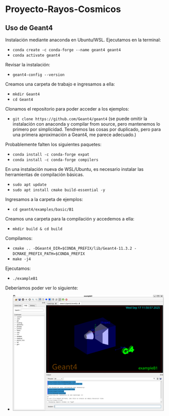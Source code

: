 # Proyecto-Rayos-Cosmicos

## Uso de Geant4

Instalación mediante anaconda en Ubuntu/WSL. Ejecutamos en la terminal:
- `conda create -c conda-forge --name geant4 geant4`
- `conda activate geant4`

Revisar la instalación:
- `geant4-config --version`

Creamos una carpeta de trabajo e ingresamos a ella:
- `mkdir Geant4`
- `cd Geant4`

Clonamos el repositorio para poder acceder a los ejemplos:
- `git clone https://github.com/Geant4/geant4` (se puede omitir la instalación con anaconda y compilar from source, pero mantenemos lo primero por simplicidad. Tendremos las cosas por duplicado, pero para una primera aproximación a Geant4, me parece adecuado.)

Probablemente falten los siguientes paquetes:
- `conda install -c conda-forge expat`
- `conda install -c conda-forge compilers`

En una instalación nueva de WSL/Ubuntu, es necesario instalar las herramientas de compilación básicas.

- `sudo apt update`
- `sudo apt install cmake build-essential -y`

Ingresamos a la carpeta de ejemplos:
- `cd geant4/examples/basic/B1`

Creamos una carpeta para la compilación y accedemos a ella:
- `mkdir build & cd build`

Compilamos:
- `cmake .. -DGeant4_DIR=$CONDA_PREFIX/lib/Geant4-11.3.2 -DCMAKE_PREFIX_PATH=$CONDA_PREFIX`
- `make -j4`

Ejecutamos:
- `./exampleB1`

Deberíamos poder ver lo siguiente:
- ![alt text](image.png)






